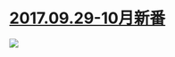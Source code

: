 # [2017.09.29-10月新番](http://www.bilibili.com/blackboard/topic/activity-BJLZpl-ib.html)
![](https://bilicover2017.github.io/2017.09.29.jpg)